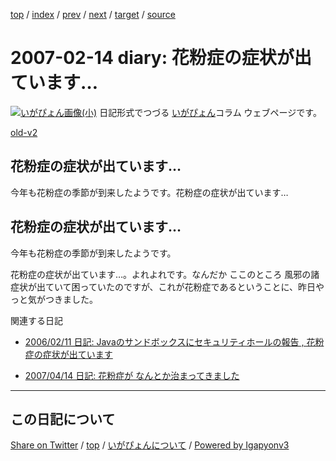 [top](../index.html) 
 / [index](index.html) 
 / [prev](ig070210.html) 
 / [next](ig070221.html) 
 / [target](https://igapyon.github.io/diary/2007/ig070214.html) 
 / [source](https://github.com/igapyon/diary/blob/gh-pages/2007/ig070214.src.md) 

2007-02-14 diary: 花粉症の症状が出ています…
=====================================================================================================
[![いがぴょん画像(小)](https://igapyon.github.io/diary/images/iga200306s.jpg "いがぴょん")](https://igapyon.github.io/diary/memo/memoigapyon.html) 日記形式でつづる [いがぴょん](https://igapyon.github.io/diary/memo/memoigapyon.html)コラム ウェブページです。

[old-v2](ig070214-orig.html)

## 花粉症の症状が出ています…

今年も花粉症の季節が到来したようです。花粉症の症状が出ています…


## 花粉症の症状が出ています…

今年も花粉症の季節が到来したようです。

花粉症の症状が出ています…。よれよれです。なんだか ここのところ 風邪の諸症状が出ていて困っていたのですが、これが花粉症であるということに、昨日やっと気がつきました。

関連する日記

* [2006/02/11 日記: Javaのサンドボックスにセキュリティホールの報告 , 花粉症の症状が出ています](../2006/ig060211.html)
  
* [2007/04/14 日記: 花粉症が なんとか治まってきました](ig070414.html)


----------------------------------------------------------------------------------------------------

## この日記について

[Share on Twitter](https://twitter.com/intent/tweet?hashtags=igapyon%2Cdiary%2C%E3%81%84%E3%81%8C%E3%81%B4%E3%82%87%E3%82%93&text=%E8%8A%B1%E7%B2%89%E7%97%87%E3%81%AE%E7%97%87%E7%8A%B6%E3%81%8C%E5%87%BA%E3%81%A6%E3%81%84%E3%81%BE%E3%81%99%E2%80%A6&url=https%3A%2F%2Figapyon.github.io%2Fdiary%2F2007%2Fig070214.html) / [top](../index.html) / [いがぴょんについて](https://igapyon.github.io/diary/memo/memoigapyon.html) / [Powered by Igapyonv3](https://github.com/igapyon/igapyonv3)
